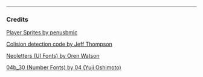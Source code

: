 
___
### Credits
[Player Sprites by penusbmic](https://penusbmic.itch.io/)

[Colision detection code by Jeff Thompson](https://www.jeffreythompson.org/collision-detection/)

[Neoletters (UI Fonts) by Oren Watson](http://www.orenwatson.be/)

[04b_30 (Number Fonts) by 04 (Yuji Oshimoto)](http://www.04.jp.org/)
